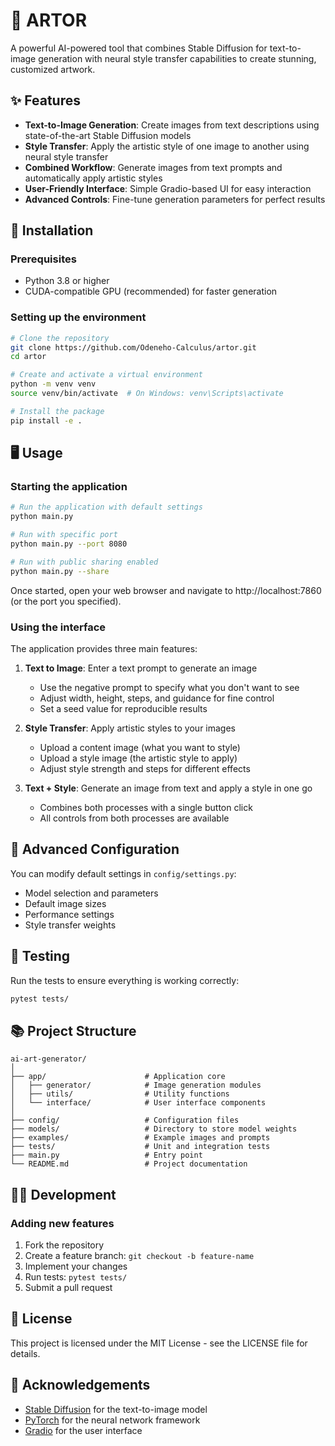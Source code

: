 # 🎨 ARTOR

A powerful AI-powered tool that combines Stable Diffusion for text-to-image generation with neural style transfer capabilities to create stunning, customized artwork.

## ✨ Features

- **Text-to-Image Generation**: Create images from text descriptions using state-of-the-art Stable Diffusion models
- **Style Transfer**: Apply the artistic style of one image to another using neural style transfer
- **Combined Workflow**: Generate images from text prompts and automatically apply artistic styles
- **User-Friendly Interface**: Simple Gradio-based UI for easy interaction
- **Advanced Controls**: Fine-tune generation parameters for perfect results

## 🚀 Installation

### Prerequisites

- Python 3.8 or higher
- CUDA-compatible GPU (recommended) for faster generation

### Setting up the environment

```bash
# Clone the repository
git clone https://github.com/Odeneho-Calculus/artor.git
cd artor

# Create and activate a virtual environment
python -m venv venv
source venv/bin/activate  # On Windows: venv\Scripts\activate

# Install the package
pip install -e .
```

## 🖥️ Usage

### Starting the application

```bash
# Run the application with default settings
python main.py

# Run with specific port
python main.py --port 8080

# Run with public sharing enabled
python main.py --share
```

Once started, open your web browser and navigate to http://localhost:7860 (or the port you specified).

### Using the interface

The application provides three main features:

1. **Text to Image**: Enter a text prompt to generate an image
   - Use the negative prompt to specify what you don't want to see
   - Adjust width, height, steps, and guidance for fine control
   - Set a seed value for reproducible results

2. **Style Transfer**: Apply artistic styles to your images
   - Upload a content image (what you want to style)
   - Upload a style image (the artistic style to apply)
   - Adjust style strength and steps for different effects

3. **Text + Style**: Generate an image from text and apply a style in one go
   - Combines both processes with a single button click
   - All controls from both processes are available

## 🔧 Advanced Configuration

You can modify default settings in `config/settings.py`:

- Model selection and parameters
- Default image sizes
- Performance settings
- Style transfer weights

## 🧪 Testing

Run the tests to ensure everything is working correctly:

```bash
pytest tests/
```

## 📚 Project Structure

```
ai-art-generator/
│
├── app/                      # Application core
│   ├── generator/            # Image generation modules
│   ├── utils/                # Utility functions
│   └── interface/            # User interface components
│
├── config/                   # Configuration files
├── models/                   # Directory to store model weights
├── examples/                 # Example images and prompts
├── tests/                    # Unit and integration tests
├── main.py                   # Entry point
└── README.md                 # Project documentation
```

## 👨‍💻 Development

### Adding new features

1. Fork the repository
2. Create a feature branch: `git checkout -b feature-name`
3. Implement your changes
4. Run tests: `pytest tests/`
5. Submit a pull request

## 📜 License

This project is licensed under the MIT License - see the LICENSE file for details.

## 🙏 Acknowledgements

- [Stable Diffusion](https://github.com/CompVis/stable-diffusion) for the text-to-image model
- [PyTorch](https://pytorch.org/) for the neural network framework
- [Gradio](https://gradio.app/) for the user interface
